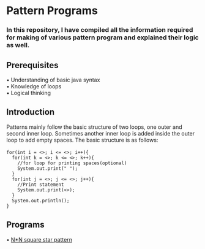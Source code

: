 <h1>Pattern Programs</h1>
<h3>In this repository, I have compiled all the information required for making of various pattern program and explained their logic as well.</h3>

<h2>Prerequisites</h2>
• Understanding of basic java syntax<br>
• Knowledge of loops<br>
• Logical thinking
<h2>Introduction</h2>
Patterns mainly follow the basic structure of two loops, one outer and second inner loop. Sometimes another inner loop is added inside the outer loop to add empty spaces. The basic structure is as follows:<br><br>
<code>for(int i = <>; i <= <>; i++){
  for(int k = <>; k <= <>; k++){
    //for loop for printing spaces(optional)
    System.out.print(" ");
  }
  for(int j = <>; j <= <>; j++){
    //Print statement
    System.out.print(<>);
  }
  System.out.println();
}</code>

<h2>Programs</h2>
• <a href="https://github.com/archakNath/Java-Code-Reserves/blob/main/pattern/src/NxNStarPattern.java">N*N square star pattern</a>

